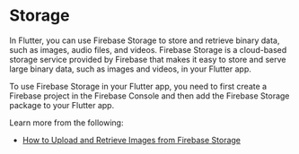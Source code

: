 # Storage

In Flutter, you can use Firebase Storage to store and retrieve binary data, such as images, audio files, and videos. Firebase Storage is a cloud-based storage service provided by Firebase that makes it easy to store and serve large binary data, such as images and videos, in your Flutter app.

To use Firebase Storage in your Flutter app, you need to first create a Firebase project in the Firebase Console and then add the Firebase Storage package to your Flutter app.

Learn more from the following:

- [How to Upload and Retrieve Images from Firebase Storage](https://www.youtube.com/watch?v=sM-WMcX66FI)